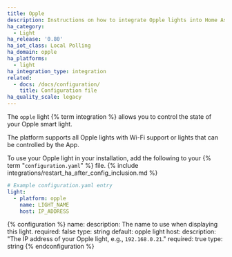 ```yaml
---
title: Opple
description: Instructions on how to integrate Opple lights into Home Assistant.
ha_category:
  - Light
ha_release: '0.80'
ha_iot_class: Local Polling
ha_domain: opple
ha_platforms:
  - light
ha_integration_type: integration
related:
  - docs: /docs/configuration/
    title: Configuration file
ha_quality_scale: legacy
---
```


The `opple` light {% term integration %} allows you to control the state of your Opple smart light.

The platform supports all Opple lights with Wi-Fi support or lights that can be controlled by the App.

To use your Opple light in your installation, add the following to your {% term "`configuration.yaml`" %} file.
{% include integrations/restart_ha_after_config_inclusion.md %}

```yaml
# Example configuration.yaml entry
light:
  - platform: opple
    name: LIGHT_NAME
    host: IP_ADDRESS
```

{% configuration %}
name:
  description: The name to use when displaying this light.
  required: false
  type: string
  default: opple light
host:
  description: "The IP address of your Opple light, e.g., `192.168.0.21`."
  required: true
  type: string
{% endconfiguration %}
